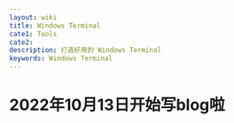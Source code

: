 ```yaml
---
layout: wiki
title: Windows Terminal
cate1: Tools
cate2:
description: 打造好用的 Windows Terminal
keywords: Windows Terminal
---
```


# 2022年10月13日开始写blog啦

